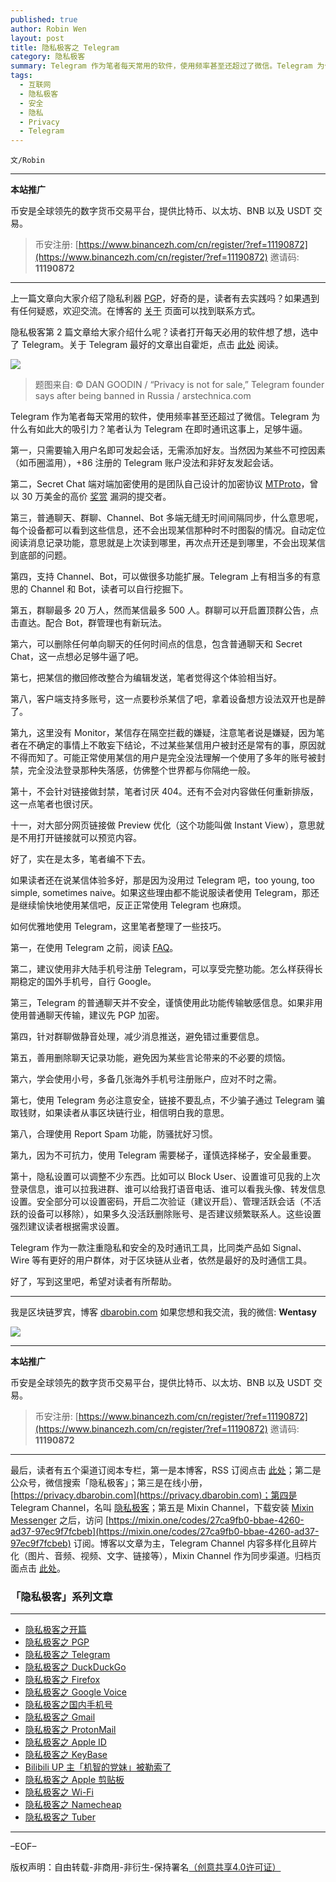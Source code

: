 ```yaml
---
published: true
author: Robin Wen
layout: post
title: 隐私极客之 Telegram
category: 隐私极客
summary: Telegram 作为笔者每天常用的软件，使用频率甚至还超过了微信。Telegram 为什么有如此大的吸引力？笔者认为 Telegram 在即时通讯这事上，足够牛逼。Telegram 作为一款注重隐私和安全的及时通讯工具，比同类产品如 Signal、Wire 等有更好的用户群体，对于区块链从业者，依然是最好的及时通信工具。
tags:
  - 互联网
  - 隐私极客
  - 安全
  - 隐私
  - Privacy
  - Telegram
---
```


`文/Robin`

***

**本站推广**

币安是全球领先的数字货币交易平台，提供比特币、以太坊、BNB 以及 USDT 交易。

> 币安注册: [https://www.binancezh.com/cn/register/?ref=11190872](https://www.binancezh.com/cn/register/?ref=11190872)
> 邀请码: **11190872**

***

上一篇文章向大家介绍了隐私利器 [PGP](https://dbarobin.com/2019/05/02/privacy-geek-pgp)，好奇的是，读者有去实践吗？如果遇到有任何疑惑，欢迎交流。在博客的 [关于](https://dbarobin.com/about) 页面可以找到联系方式。

隐私极客第 2 篇文章给大家介绍什么呢？读者打开每天必用的软件想了想，选中了 Telegram。关于 Telegram 最好的文章出自霍炬，点击 [此处](https://www.tmtpost.com/1443098.html) 阅读。

![](https://cdn.dbarobin.com/Mo07Awi.jpg)

> 题图来自: © DAN GOODIN / “Privacy is not for sale,” Telegram founder says after being banned in Russia / arstechnica.com

Telegram 作为笔者每天常用的软件，使用频率甚至还超过了微信。Telegram 为什么有如此大的吸引力？笔者认为 Telegram 在即时通讯这事上，足够牛逼。

第一，只需要输入用户名即可发起会话，无需添加好友。当然因为某些不可控因素（如币圈滥用），+86 注册的 Telegram 账户没法和非好友发起会话。

第二，Secret Chat 端对端加密使用的是团队自己设计的加密协议 [MTProto](https://core.telegram.org/api/end-to-end)，曾以 30 万美金的高价 [奖赏](https://telegram.org/blog/cryptocontest) 漏洞的提交者。

第三，普通聊天、群聊、Channel、Bot 多端无缝无时间间隔同步，什么意思呢，每个设备都可以看到这些信息，还不会出现某信那种时不时图裂的情况。自动定位阅读消息记录功能，意思就是上次读到哪里，再次点开还是到哪里，不会出现某信到底部的问题。

第四，支持 Channel、Bot，可以做很多功能扩展。Telegram 上有相当多的有意思的 Channel 和 Bot，读者可以自行挖掘下。

第五，群聊最多 20 万人，然而某信最多 500 人。群聊可以开启置顶群公告，点击直达。配合 Bot，群管理也有新玩法。

第六，可以删除任何单向聊天的任何时间点的信息，包含普通聊天和 Secret Chat，这一点想必足够牛逼了吧。

第七，把某信的撤回修改整合为编辑发送，笔者觉得这个体验相当好。

第八，客户端支持多账号，这一点要秒杀某信了吧，拿着设备想方设法双开也是醉了。

第九，这里没有 Monitor，某信存在隔空拦截的嫌疑，注意笔者说是嫌疑，因为笔者在不确定的事情上不敢妄下结论，不过某些某信用户被封还是常有的事，原因就不得而知了。可能正常使用某信的用户是完全没法理解一个使用了多年的账号被封禁，完全没法登录那种失落感，仿佛整个世界都与你隔绝一般。

第十，不会针对链接做封禁，笔者讨厌 404。还有不会对内容做任何重新排版，这一点笔者也很讨厌。

十一，对大部分网页链接做 Preview 优化（这个功能叫做 Instant View），意思就是不用打开链接就可以预览内容。

好了，实在是太多，笔者编不下去。

如果读者还在说某信体验多好，那是因为没用过 Telegram 吧，too young, too simple, sometimes naive。如果这些理由都不能说服读者使用 Telegram，那还是继续愉快地使用某信吧，反正正常使用 Telegram 也麻烦。

如何优雅地使用 Telegram，这里笔者整理了一些技巧。

第一，在使用 Telegram 之前，阅读 [FAQ](https://telegram.org/faq/en)。

第二，建议使用非大陆手机号注册 Telegram，可以享受完整功能。怎么样获得长期稳定的国外手机号，自行 Google。

第三，Telegram 的普通聊天并不安全，谨慎使用此功能传输敏感信息。如果非用使用普通聊天传输，建议先 PGP 加密。

第四，针对群聊做静音处理，减少消息推送，避免错过重要信息。

第五，善用删除聊天记录功能，避免因为某些言论带来的不必要的烦恼。

第六，学会使用小号，多备几张海外手机号注册账户，应对不时之需。

第七，使用 Telegram 务必注意安全，链接不要乱点，不少骗子通过 Telegram 骗取钱财，如果读者从事区块链行业，相信明白我的意思。

第八，合理使用 Report Spam 功能，防骚扰好习惯。

第九，因为不可抗力，使用 Telegram 需要梯子，谨慎选择梯子，安全最重要。

第十，隐私设置可以调整不少东西。比如可以 Block User、设置谁可见我的上次登录信息，谁可以拉我进群、谁可以给我打语音电话、谁可以看我头像、转发信息设置。安全部分可以设置密码，开启二次验证（建议开启）、管理活跃会话（不活跃的设备可以移除），如果多久没活跃删除账号、是否建议频繁联系人。这些设置强烈建议读者根据需求设置。

Telegram 作为一款注重隐私和安全的及时通讯工具，比同类产品如 Signal、Wire 等有更好的用户群体，对于区块链从业者，依然是最好的及时通信工具。

好了，写到这里吧，希望对读者有所帮助。

***

我是区块链罗宾，博客 [dbarobin.com](https://dbarobin.com/)
如果您想和我交流，我的微信: **Wentasy**

![](https://cdn.dbarobin.com/u4oonoo.png)

***

**本站推广**

币安是全球领先的数字货币交易平台，提供比特币、以太坊、BNB 以及 USDT 交易。

> 币安注册: [https://www.binancezh.com/cn/register/?ref=11190872](https://www.binancezh.com/cn/register/?ref=11190872)
> 邀请码: **11190872**

***

最后，读者有五个渠道订阅本专栏，第一是本博客，RSS 订阅点击 [此处](https://dbarobin.com/feed.xml)；第二是公众号，微信搜索「隐私极客」；第三是在线小册，[https://privacy.dbarobin.com](https://privacy.dbarobin.com)；第四是 Telegram Channel，名叫 [隐私极客](https://t.me/privacygeek)；第五是 Mixin Channel，下载安装 [Mixin Messenger](https://mixin.one/messenger) 之后，访问 [https://mixin.one/codes/27ca9fb0-bbae-4260-ad37-97ec9f7fcbeb](https://mixin.one/codes/27ca9fb0-bbae-4260-ad37-97ec9f7fcbeb) 订阅。博客以文章为主，Telegram Channel 内容多样化且碎片化（图片、音频、视频、文字、链接等），Mixin Channel 作为同步渠道。归档页面点击 [此处](https://dbarobin.com/privacy/)。

### 「隐私极客」系列文章
***

* [隐私极客之开篇](https://dbarobin.com/2019/04/14/privacy-geek-prologue/)
* [隐私极客之 PGP](https://dbarobin.com/2019/05/02/privacy-geek-pgp/)
* [隐私极客之 Telegram](https://dbarobin.com/2019/05/14/privacy-geek-telegram/)
* [隐私极客之 DuckDuckGo](https://dbarobin.com/2019/06/07/privacy-geek-duckduckgo/)
* [隐私极客之 Firefox](https://dbarobin.com/2019/07/21/privacy-geek-firefox/)
* [隐私极客之 Google Voice](https://dbarobin.com/2019/08/10/privacy-geek-google-voice/)
* [隐私极客之国内手机号](https://dbarobin.com/2019/08/18/privacy-geek-mobile/)
* [隐私极客之 Gmail](https://dbarobin.com/2019/10/01/privacy-geek-gmail/)
* [隐私极客之 ProtonMail](https://dbarobin.com/2019/10/13/privacy-geek-protonmail/)
* [隐私极客之 Apple ID](https://dbarobin.com/2019/10/20/privacy-geek-appleid/)
* [隐私极客之 KeyBase](https://dbarobin.com/2020/04/24/privacy-geek-keybase/)
* [Bilibili UP 主「机智的党妹」被勒索了](https://dbarobin.com/2020/05/12/bilibili-up-blackmail/)
* [隐私极客之 Apple 剪贴板](https://dbarobin.com/2020/07/10/apple-clipboard/)
* [隐私极客之 Wi-Fi](https://dbarobin.com/2020/07/15/wifi/)
* [隐私极客之 Namecheap](https://dbarobin.com/2020/07/23/namecheap/)
* [隐私极客之 Tuber](https://dbarobin.com/2020/10/10/tuber/)

***

–EOF–

版权声明：自由转载-非商用-非衍生-保持署名<a href="http://creativecommons.org/licenses/by-nc-nd/4.0/deed.zh" target="_blank">（创意共享4.0许可证）</a>
